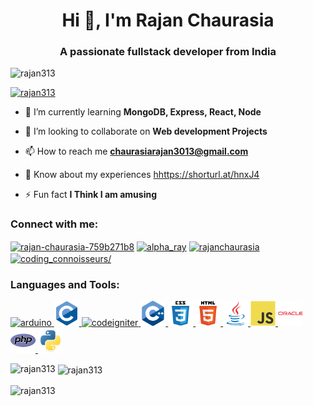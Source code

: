 <h1 align="center">Hi 👋, I'm Rajan Chaurasia</h1>
<h3 align="center">A passionate fullstack developer from India</h3>

<p align="left"> <img src="https://komarev.com/ghpvc/?username=rajan313&label=Profile%20views&color=0e75b6&style=flat" alt="rajan313" /> </p>

<p align="left"> <a href="https://github.com/ryo-ma/github-profile-trophy"><img src="https://github-profile-trophy.vercel.app/?username=rajan313" alt="rajan313" /></a> </p>

- 🌱 I’m currently learning **MongoDB, Express, React, Node**

- 👯 I’m looking to collaborate on **Web development Projects**

- 📫 How to reach me **chaurasiarajan3013@gmail.com**

- 📄 Know about my experiences [hhttps://shorturl.at/hnxJ4](https://shorturl.at/hnxJ4)

- ⚡ Fun fact **I Think I am amusing**

<h3 align="left">Connect with me:</h3>
<p align="left">
<a href="https://linkedin.com/in/rajan-chaurasia-759b271b8" target="blank"><img align="center" src="https://raw.githubusercontent.com/rahuldkjain/github-profile-readme-generator/master/src/images/icons/Social/linked-in-alt.svg" alt="rajan-chaurasia-759b271b8" height="30" width="40" /></a>
<a href="https://www.codechef.com/users/alpha_ray" target="blank"><img align="center" src="https://cdn.jsdelivr.net/npm/simple-icons@3.1.0/icons/codechef.svg" alt="alpha_ray" height="30" width="40" /></a>
<a href="https://www.hackerrank.com/rajanchaurasia" target="blank"><img align="center" src="https://raw.githubusercontent.com/rahuldkjain/github-profile-readme-generator/master/src/images/icons/Social/hackerrank.svg" alt="rajanchaurasia" height="30" width="40" /></a>
<a href="https://www.leetcode.com/coding_connoisseurs/" target="blank"><img align="center" src="https://raw.githubusercontent.com/rahuldkjain/github-profile-readme-generator/master/src/images/icons/Social/leet-code.svg" alt="coding_connoisseurs/" height="30" width="40" /></a>
</p>

<h3 align="left">Languages and Tools:</h3>
<p align="left"> <a href="https://www.arduino.cc/" target="_blank" rel="noreferrer"> <img src="https://cdn.worldvectorlogo.com/logos/arduino-1.svg" alt="arduino" width="40" height="40"/> </a> <a href="https://www.cprogramming.com/" target="_blank" rel="noreferrer"> <img src="https://raw.githubusercontent.com/devicons/devicon/master/icons/c/c-original.svg" alt="c" width="40" height="40"/> </a> <a href="https://codeigniter.com" target="_blank" rel="noreferrer"> <img src="https://cdn.worldvectorlogo.com/logos/codeigniter.svg" alt="codeigniter" width="40" height="40"/> </a> <a href="https://www.w3schools.com/cpp/" target="_blank" rel="noreferrer"> <img src="https://raw.githubusercontent.com/devicons/devicon/master/icons/cplusplus/cplusplus-original.svg" alt="cplusplus" width="40" height="40"/> </a> <a href="https://www.w3schools.com/css/" target="_blank" rel="noreferrer"> <img src="https://raw.githubusercontent.com/devicons/devicon/master/icons/css3/css3-original-wordmark.svg" alt="css3" width="40" height="40"/> </a> <a href="https://www.w3.org/html/" target="_blank" rel="noreferrer"> <img src="https://raw.githubusercontent.com/devicons/devicon/master/icons/html5/html5-original-wordmark.svg" alt="html5" width="40" height="40"/> </a> <a href="https://www.java.com" target="_blank" rel="noreferrer"> <img src="https://raw.githubusercontent.com/devicons/devicon/master/icons/java/java-original.svg" alt="java" width="40" height="40"/> </a> <a href="https://developer.mozilla.org/en-US/docs/Web/JavaScript" target="_blank" rel="noreferrer"> <img src="https://raw.githubusercontent.com/devicons/devicon/master/icons/javascript/javascript-original.svg" alt="javascript" width="40" height="40"/> </a> <a href="https://www.oracle.com/" target="_blank" rel="noreferrer"> <img src="https://raw.githubusercontent.com/devicons/devicon/master/icons/oracle/oracle-original.svg" alt="oracle" width="40" height="40"/> </a> <a href="https://www.php.net" target="_blank" rel="noreferrer"> <img src="https://raw.githubusercontent.com/devicons/devicon/master/icons/php/php-original.svg" alt="php" width="40" height="40"/> </a> <a href="https://www.python.org" target="_blank" rel="noreferrer"> <img src="https://raw.githubusercontent.com/devicons/devicon/master/icons/python/python-original.svg" alt="python" width="40" height="40"/> </a> </p>

<p><img align="left" src="https://github-readme-stats.vercel.app/api/top-langs?username=rajan313&show_icons=true&locale=en&layout=compact" alt="rajan313" /></p>

<p>&nbsp;<img align="center" src="https://github-readme-stats.vercel.app/api?username=rajan313&show_icons=true&locale=en" alt="rajan313" /></p>

<p><img align="center" src="https://github-readme-streak-stats.herokuapp.com/?user=rajan313&" alt="rajan313" /></p>
